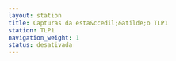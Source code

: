 ```yaml
---
layout: station
title: Capturas da esta&ccedil;&atilde;o TLP1
station: TLP1
navigation_weight: 1
status: desativada
---
```

